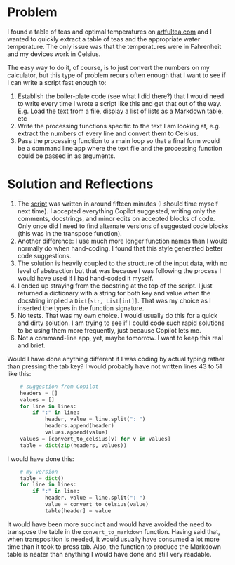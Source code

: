 # Problem

I found a table of teas and optimal temperatures on [artfultea.com](https://www.artfultea.com/tea-wisdom-1/tea-brewing-temperature-guide) and I wanted to quickly extract a table of teas and the appropriate water temperature. The only issue was that the temperatures were in Fahrenheit and my devices work in Celsius.

The easy way to do it, of course, is to just convert the numbers on my calculator, but this type of problem recurs often enough that I want to see if I can write a script fast enough to:

1. Establish the boiler-plate code (see what I did there?) that I would need to write every time I wrote a script like this and get that out of the way. E.g. Load the text from a file, display a list of lists as a Markdown table, etc
2. Write the processing functions specific to the text I am looking at, e.g. extract the numbers of every line and convert them to Celsius.
3. Pass the processing function to a main loop so that a final form would be a command line app where the text file and the processing function could be passed in as arguments.

# Solution and Reflections

1. The [script](./main.py) was written in around fifteen minutes (I should time myself next time). I accepted everything Copilot suggested, writing only the comments, docstrings, and minor edits on accepted blocks of code. Only once did I need to find alternate versions of suggested code blocks (this was in the transpose function).
2. Another difference: I use much more longer function names than I would normally do when hand-coding. I found that this style generated better code suggestions.
3. The solution is heavily coupled to the structure of the input data, with no level of abstraction but that was because I was following the process I would have used if I had hand-coded it myself.
4. I ended up straying from the docstring at the top of the script. I just returned a dictionary with a string for both key and value when the docstring implied a `Dict[str, List[int]]`. That was my choice as I inserted the types in the function signature.
5. No tests. That was my own choice. I would usually do this for a quick and dirty solution. I am trying to see if I could code such rapid solutions to be using them more frequently, just because Copilot lets me.
6. Not a command-line app, yet, maybe tomorrow. I want to keep this real and brief.

Would I have done anything different if I was coding by actual typing rather than pressing the tab key? I would probably have not written lines 43 to 51 like this:

```python
    # suggestion from Copilot
    headers = []
    values = []
    for line in lines:
        if ":" in line:
            header, value = line.split(": ")
            headers.append(header)
            values.append(value)
    values = [convert_to_celsius(v) for v in values]
    table = dict(zip(headers, values))
```
I would have done this:

```python
    # my version
    table = dict()
    for line in lines:
        if ":" in line:
            header, value = line.split(": ")
            value = convert_to_celsius(value)
            table[header] = value
```

It would have been more succinct and would have avoided the need to transpose the table in the `convert_to_markdown` function. Having said that, when transposition is needed, it would usually have consumed a lot more time than it took to press tab. Also, the function to produce the Markdown table is neater than anything I would have done and still very readable.
